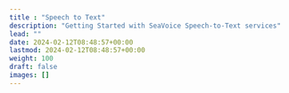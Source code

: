 ```yaml
---
title : "Speech to Text"
description: "Getting Started with SeaVoice Speech-to-Text services"
lead: ""
date: 2024-02-12T08:48:57+00:00
lastmod: 2024-02-12T08:48:57+00:00
weight: 100
draft: false
images: []
---
```

